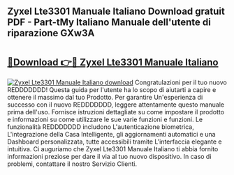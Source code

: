 ## Zyxel Lte3301 Manuale Italiano Download gratuit PDF - Part-tMy Italiano Manuale dell'utente di riparazione GXw3A

# <h2><a href="http://dfb51y0.blite.top/?on=Zyxel+Lte3301+Manuale+Italiano">🔗Download 👉🔴 Zyxel Lte3301 Manuale Italiano</a></h2>

[![Zyxel Lte3301 Manuale Italiano download](https://i.imgur.com/lujVjoI.png)](http://dfb51y0.blite.top/?on=Zyxel+Lte3301+Manuale+Italiano)
Congratulazioni per il tuo nuovo REDDDDDDD! Questa guida per l'utente ha lo scopo di aiutarti a capire e ottenere il massimo dal tuo Prodotto. Per garantire Un'esperienza di successo con il nuovo REDDDDDDD, leggere attentamente questo manuale prima dell'uso. Fornisce istruzioni dettagliate su come impostare il prodotto e informazioni su come utilizzare le sue varie funzioni e funzioni. Le funzionalità REDDDDDDD includono L'autenticazione biometrica, L'integrazione della Casa Intelligente, gli aggiornamenti automatici e una Dashboard personalizzata, tutte accessibili tramite L'interfaccia elegante e intuitiva. Ci auguriamo che Zyxel Lte3301 Manuale Italiano ti abbia fornito informazioni preziose per dare il via al tuo nuovo dispositivo. In caso di problemi, contattare il nostro Servizio Clienti.
